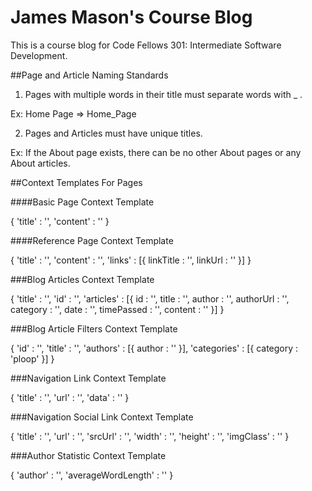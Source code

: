 # James Mason's Course Blog

This is a course blog for Code Fellows 301: Intermediate Software Development.

##Page and Article Naming Standards

1) Pages with multiple words in their title must separate words with _ .

Ex: Home Page => Home_Page


2) Pages and Articles must have unique titles.

Ex: If the About page exists, there can be no other About pages or any About articles.


##Context Templates For Pages

####Basic Page Context Template

{
  'title' : '',
  'content' : ''
}

####Reference Page Context Template

{
  'title' : '',
  'content' : '',
  'links' : [{
    linkTitle : '',
    linkUrl : ''
  }]
}

###Blog Articles Context Template

{
  'title' : '',
  'id' : '',
  'articles' : [{
    id : '',
    title : '',
    author : '',
    authorUrl : '',
    category : '',
    date : '',
    timePassed : '',
    content : ''
  }]
}

###Blog Article Filters Context Template

{
  'id' : '',
  'title' : '',
  'authors' : [{
    author : ''
  }],
  'categories' : [{
    category : 'ploop'
  }]
}

###Navigation Link Context Template

{
  'title' : '',
  'url' : '',
  'data' : ''
}

###Navigation Social Link Context Template

{
  'title' : '',
  'url' : '',
  'srcUrl' : '',
  'width' : '',
  'height' : '',
  'imgClass' : ''
}

###Author Statistic Context Template

{
  'author' : '',
  'averageWordLength' : ''
}
